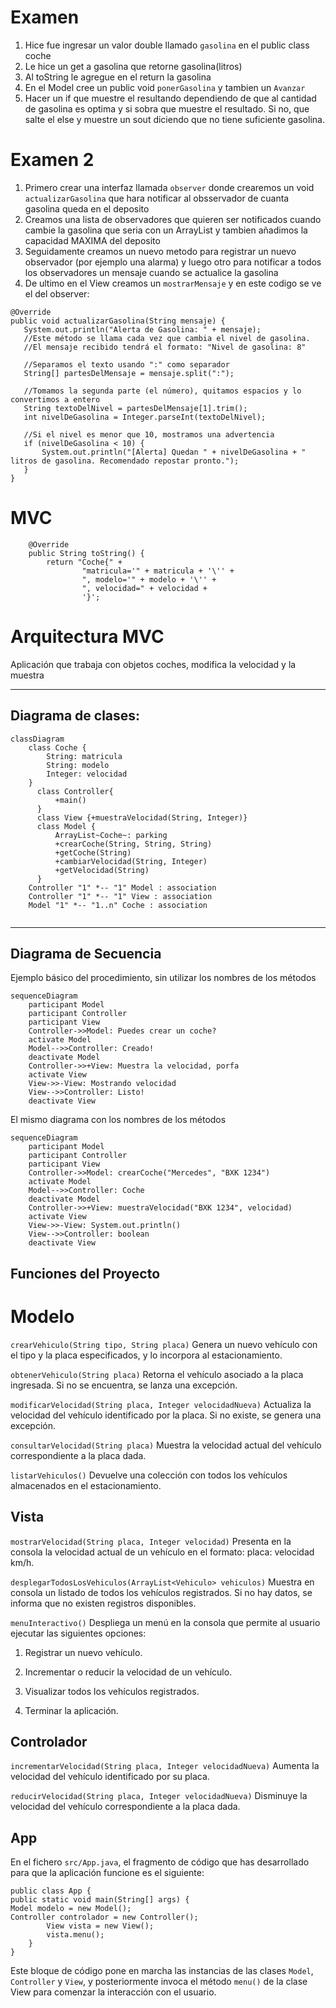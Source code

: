 # Examen

1. Hice fue ingresar un valor double llamado ```gasolina``` en el public class coche
2. Le hice un get a gasolina que retorne gasolina(litros)
3. Al toString le agregue en el return la gasolina
4. En el Model cree un public void ```ponerGasolina``` y tambien un ```Avanzar```
5. Hacer un if que muestre el resultando dependiendo de que al cantidad de gasolina es optima y si sobra que muestre el resultado. Si no, que salte el else y muestre un sout diciendo que no tiene suficiente gasolina.



# Examen 2

1. Primero crear una interfaz llamada ```observer``` donde crearemos un void ```actualizarGasolina``` que hara notificar al obsservador de cuanta gasolina queda en el deposito
2. Creamos una lista de observadores que quieren ser notificados cuando cambie la gasolina que seria con un ArrayList y tambien añadimos la capacidad MAXIMA del deposito
3. Seguidamente creamos un nuevo metodo para registrar un nuevo observador (por ejemplo una alarma) y luego otro para notificar a todos los observadores un mensaje cuando se actualice la gasolina
4. De ultimo en el View creamos un ```mostrarMensaje``` y en este codigo se ve el del observer:

```
@Override
public void actualizarGasolina(String mensaje) {
   System.out.println("Alerta de Gasolina: " + mensaje);
   //Este método se llama cada vez que cambia el nivel de gasolina.
   //El mensaje recibido tendrá el formato: "Nivel de gasolina: 8"

   //Separamos el texto usando ":" como separador
   String[] partesDelMensaje = mensaje.split(":");

   //Tomamos la segunda parte (el número), quitamos espacios y lo convertimos a entero
   String textoDelNivel = partesDelMensaje[1].trim();
   int nivelDeGasolina = Integer.parseInt(textoDelNivel);

   //Si el nivel es menor que 10, mostramos una advertencia
   if (nivelDeGasolina < 10) {
       System.out.println("[Alerta] Quedan " + nivelDeGasolina + " litros de gasolina. Recomendado repostar pronto.");
   }
}
```

# MVC
```mermaid
    @Override
    public String toString() {
        return "Coche{" +
                "matricula='" + matricula + '\'' +
                ", modelo='" + modelo + '\'' +
                ", velocidad=" + velocidad +
                '}';
```

# Arquitectura MVC

Aplicación que trabaja con objetos coches, modifica la velocidad y la muestra

---
## Diagrama de clases:

```mermaid
classDiagram
    class Coche {
        String: matricula
        String: modelo
        Integer: velocidad
    }
      class Controller{
          +main()
      }
      class View {+muestraVelocidad(String, Integer)}
      class Model {
          ArrayList~Coche~: parking
          +crearCoche(String, String, String)
          +getCoche(String)
          +cambiarVelocidad(String, Integer)
          +getVelocidad(String)
      }
    Controller "1" *-- "1" Model : association
    Controller "1" *-- "1" View : association
    Model "1" *-- "1..n" Coche : association
      
```

---

## Diagrama de Secuencia

Ejemplo básico del procedimiento, sin utilizar los nombres de los métodos


```mermaid
sequenceDiagram
    participant Model
    participant Controller
    participant View
    Controller->>Model: Puedes crear un coche?
    activate Model
    Model-->>Controller: Creado!
    deactivate Model
    Controller->>+View: Muestra la velocidad, porfa
    activate View
    View->>-View: Mostrando velocidad
    View-->>Controller: Listo!
    deactivate View
```

El mismo diagrama con los nombres de los métodos

```mermaid
sequenceDiagram
    participant Model
    participant Controller
    participant View
    Controller->>Model: crearCoche("Mercedes", "BXK 1234")
    activate Model
    Model-->>Controller: Coche
    deactivate Model
    Controller->>+View: muestraVelocidad("BXK 1234", velocidad)
    activate View
    View->>-View: System.out.println()
    View-->>Controller: boolean
    deactivate View
```
## Funciones del Proyecto
# Modelo

```crearVehiculo(String tipo, String placa)```
Genera un nuevo vehículo con el tipo y la placa especificados, y lo incorpora al estacionamiento.

```obtenerVehiculo(String placa)```
Retorna el vehículo asociado a la placa ingresada. Si no se encuentra, se lanza una excepción.

```modificarVelocidad(String placa, Integer velocidadNueva)```
Actualiza la velocidad del vehículo identificado por la placa. Si no existe, se genera una excepción.

```consultarVelocidad(String placa)```
Muestra la velocidad actual del vehículo correspondiente a la placa dada.

```listarVehiculos()```
Devuelve una colección con todos los vehículos almacenados en el estacionamiento.

## Vista
```mostrarVelocidad(String placa, Integer velocidad)```
Presenta en la consola la velocidad actual de un vehículo en el formato: placa: velocidad km/h.

```desplegarTodosLosVehiculos(ArrayList<Vehiculo> vehiculos)```
Muestra en consola un listado de todos los vehículos registrados. Si no hay datos, se informa que no existen registros disponibles.

```menuInteractivo()```
Despliega un menú en la consola que permite al usuario ejecutar las siguientes opciones:

1. Registrar un nuevo vehículo.

2. Incrementar o reducir la velocidad de un vehículo.

3. Visualizar todos los vehículos registrados.

4. Terminar la aplicación.

## Controlador
```incrementarVelocidad(String placa, Integer velocidadNueva)```
Aumenta la velocidad del vehículo identificado por su placa.

```reducirVelocidad(String placa, Integer velocidadNueva)```
Disminuye la velocidad del vehículo correspondiente a la placa dada.

## App

En el fichero ```src/App.java```, el fragmento de código que has desarrollado para que la aplicación funcione es el siguiente:

```
public class App {
public static void main(String[] args) {
Model modelo = new Model();
Controller controlador = new Controller();
        View vista = new View();
        vista.menu();
    }
}
```
Este bloque de código pone en marcha las instancias de las clases ```Model```, ```Controller``` y ```View```, y posteriormente invoca el método ```menu()``` de la clase View para comenzar la interacción con el usuario.

